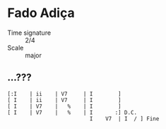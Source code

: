# Fado Adiça

<dl>
<dt>Time signature</dt><dd>2/4</dd>
<dt>Scale</dt><dd>major</dd>
</dl>

## ...???

```
[:I    | ii    | V7     | I        ]
[ I    | ii    | V7     | I        ]
[ I    | V7    |   %    | I        ]
[ I    | V7    |   %    | I       :] D.C.
                          I    V7  | I  / ] Fine
```

<!--
vim:syntax=markdown:tabstop=20
-->
